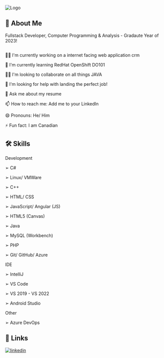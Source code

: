 
![Logo](https://www.animatedimages.org/data/media/56/animated-computer-image-0085.gif)


## 🍁 About Me
Fullstack Developer, Computer Programming & Analysis - Gradaute Year of 2023!

## 
👩‍💻 I'm currently working on a internet facing web application crm 

🧠 I'm currently learning RedHat OpenShift DO101

👯‍♀️ I'm looking to collaborate on all things JAVA

🤔 I'm looking for help with landing the perfect job!

💬 Ask me about my resume

📫 How to reach me: Add me to your LinkedIn

😄 Pronouns: He/ Him

⚡️ Fun fact: I am Canadian


## 🛠 Skills
Development

➢ C# 

➢ Linux/ VMWare 

➢ C++ 

➢ HTML/ CSS 

➢ JavaScript/ Angular (JS) 

➢ HTML5 (Canvas) 

➢ Java 

➢ MySQL (Workbench) 

➢ PHP 

➢ Git/ GitHub/ Azure

IDE

➢ IntelliJ 

➢ VS Code

➢ VS 2019 - VS 2022

➢ Android Studio

Other

➢ Azure DevOps


## 🔗 Links
[![linkedin](https://img.shields.io/badge/linkedin-0A66C2?style=for-the-badge&logo=linkedin&logoColor=white)](https://www.linkedin.com/in/cameron-d-816308b2/)


